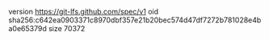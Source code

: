 version https://git-lfs.github.com/spec/v1
oid sha256:c642ea0903371c8970dbf357e21b20bec574d47df7272b781028e4ba0e65379d
size 70372

